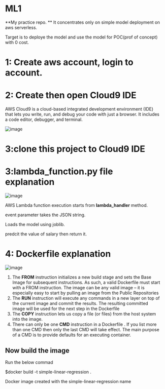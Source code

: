 # ML1
**My practice repo.
**
It concentrates only on simple model deployment on aws serverless.

Target is to deploye the model and use the model for POC(prof of concept) with 0 cost.

# 1: Create aws account, login to account.

# 2: Create then open Cloud9 IDE

AWS Cloud9 is a cloud-based integrated development environment (IDE) that lets you write, run, and debug your code with just a browser. It includes a code editor, debugger, and terminal.

![image](https://user-images.githubusercontent.com/17021017/147494006-da1b51c4-eaa4-4ba6-b429-a21c61979082.png)

# 3:clone this project to Cloud9 IDE



# 3:lambda_function.py file explanation

![image](https://user-images.githubusercontent.com/17021017/147608404-b0e8aaf5-9a8c-4e02-9f9a-9e0e4bfa2a8a.png)

AWS Lambda function execution starts from **lambda_handler** method.

event parameter takes the JSON string.

Loads the model using joblib.

predcit the value of salary then return it.

# 4: Dockerfile explanation

![image](https://user-images.githubusercontent.com/17021017/147608701-549c4034-214a-4735-8334-30fb940a7085.png)

1. The **FROM** instruction initializes a new build stage and sets the Base Image for subsequent instructions. As such, a valid Dockerfile must start with a FROM instruction. The image can be any valid image – it is especially easy to start by pulling an image from the Public Repositories
2. The **RUN** instruction will execute any commands in a new layer on top of the current image and commit the results. The resulting committed image will be used for the next step in the Dockerfile 
3. The **COPY** instruction lets us copy a file (or files) from the host system into the image.
4. There can only be one **CMD** instruction in a Dockerfile . If you list more than one CMD then only the last CMD will take effect. The main purpose of a CMD is to provide defaults for an executing container.

## Now build the image

Run the below commad

$docker build -t simple-linear-regression .

Docker image created with the simple-linear-regression name







